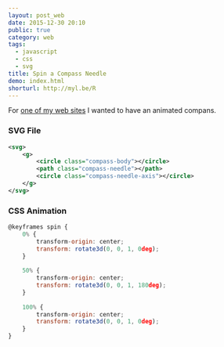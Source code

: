 ```yaml
---
layout: post_web
date: 2015-12-30 20:10
public: true
category: web
tags:
  - javascript
  - css
  - svg
title: Spin a Compass Needle
demo: index.html
shorturl: http://myl.be/R
---
```


For [one of my web sites](http://myles.life/) I wanted to have an animated compans.

### SVG File

```xml
<svg>
	<g>
		<circle class="compass-body"></circle>
		<path class="compass-needle"></path>
		<circle class="compass-needle-axis"></circle>
	</g>
</svg>
```

### CSS Animation

```javascript
@keyframes spin {
	0% {
		transform-origin: center;
		transform: rotate3d(0, 0, 1, 0deg);
	}
	
	50% {
		transform-origin: center;
		transform: rotate3d(0, 0, 1, 180deg);
	}
	
	100% {
		transform-origin: center;
		transform: rotate3d(0, 0, 1, 0deg);
	}
}
```